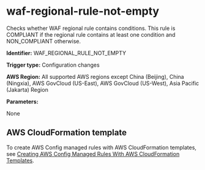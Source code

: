 # waf\-regional\-rule\-not\-empty<a name="waf-regional-rule-not-empty"></a>

Checks whether WAF regional rule contains conditions\. This rule is COMPLIANT if the regional rule contains at least one condition and NON\_COMPLIANT otherwise\. 

**Identifier:** WAF\_REGIONAL\_RULE\_NOT\_EMPTY

**Trigger type:** Configuration changes

**AWS Region:** All supported AWS regions except China \(Beijing\), China \(Ningxia\), AWS GovCloud \(US\-East\), AWS GovCloud \(US\-West\), Asia Pacific \(Jakarta\) Region

**Parameters:**

None  

## AWS CloudFormation template<a name="w79aac11c32c17b7d577c15"></a>

To create AWS Config managed rules with AWS CloudFormation templates, see [Creating AWS Config Managed Rules With AWS CloudFormation Templates](aws-config-managed-rules-cloudformation-templates.md)\.